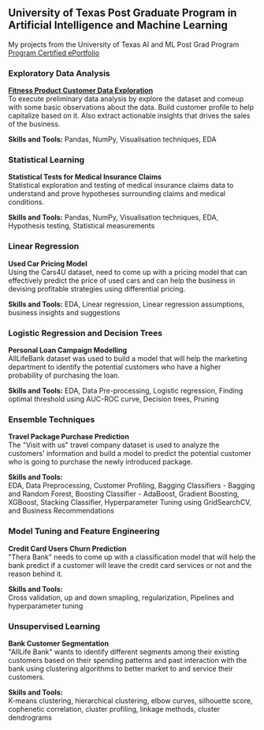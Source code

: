 ## University of Texas Post Graduate Program in Artificial Intelligence and Machine Learning
My projects from the University of Texas AI and ML Post Grad Program  
[Program Certified ePortfolio](https://eportfolio.greatlearning.in/steven-stringer)


### Exploratory Data Analysis
[**Fitness Product Customer Data Exploration**](https://nbviewer.org/github/sstringer00100/UTAIML/blob/main/EDA_Project.ipynb)  
To execute preliminary data analysis by explore the dataset and comeup with some basic observations about the data. Build customer profile to help capitalize based on it. Also extract actionable insights that drives the sales of the business.

 **Skills and Tools:**
Pandas, NumPy, Visualisation techniques, EDA


### Statistical Learning
**Statistical Tests for Medical Insurance Claims**  
Statistical exploration and testing of medical insurance claims data to understand and prove hypotheses surrounding claims and medical conditions.

**Skills and Tools:**
Pandas, NumPy, Visualisation techniques, EDA, Hypothesis testing, Statistical measurements


### Linear Regression
**Used Car Pricing Model**  
Using the Cars4U dataset, need to come up with a pricing model that can effectively predict the price of used cars and can help the business in devising profitable strategies using differential pricing.

**Skills and Tools:**
EDA, Linear regression, Linear regression assumptions, business insights and suggestions


### Logistic Regression and Decision Trees
**Personal Loan Campaign Modelling**  
AllLifeBank dataset was used to build a model that will help the marketing department to identify the potential customers who have a higher probability of purchasing the loan.

**Skills and Tools:**
EDA, Data Pre-processing, Logistic regression, Finding optimal threshold using AUC-ROC curve, Decision trees, Pruning


### Ensemble Techniques  
**Travel Package Purchase Prediction**  
The "Visit with us" travel company dataset is used to analyze the customers' information and build a model to predict the potential customer who is going to purchase the newly introduced package.  

**Skills and Tools:**  
EDA, Data Preprocessing, Customer Profiling, Bagging Classifiers - Bagging and Random Forest, Boosting Classifier - AdaBoost, Gradient Boosting, XGBoost, Stacking Classifier, Hyperparameter Tuning using GridSearchCV, and Business Recommendations  

### Model Tuning and Feature Engineering
**Credit Card Users Churn Prediction**  
"Thera Bank" needs to come up with a classification model that will help the bank predict if a customer will leave the credit card services or not and the reason behind it.

**Skills and Tools:**  
Cross validation, up and down smapling, regularization, Pipelines and hyperparameter tuning


### Unsupervised Learning 
**Bank Customer Segmentation**  
"AllLife Bank" wants to identify different segments among their existing customers based on their spending patterns and past interaction with the bank using clustering algorithms to better market to and service their customers.  

**Skills and Tools:**  
K-means clustering, hierarchical clustering, elbow curves, silhouette score, cophenetic correlation, cluster profiling, linkage methods, cluster dendrograms
